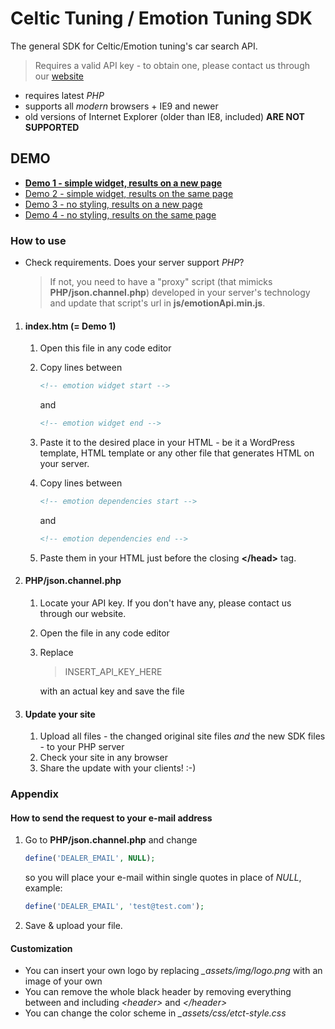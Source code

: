 Celtic Tuning / Emotion Tuning SDK
==================================
The general SDK for Celtic/Emotion tuning's car search API. 
> Requires a valid API key - to obtain one, please contact us through our [website](https://www.emotion-tuning.com)

- requires latest _PHP_
- supports all _modern_ browsers + IE9 and newer
- old versions of Internet Explorer (older than IE8, included) **ARE NOT SUPPORTED**

## DEMO
- [**Demo 1 - simple widget, results on a new page**](https://www.emotion-tuning.com/SDK/index.htm)
- [Demo 2 - simple widget, results on the same page](https://www.emotion-tuning.com/SDK/index-one-page.htm)
- [Demo 3 - no styling, results on a new page](https://www.emotion-tuning.com/SDK/index-simple.htm)
- [Demo 4 - no styling, results on the same page](https://www.emotion-tuning.com/SDK/index-simple-one-page.htm)

### How to use
- Check requirements. Does your server support _PHP_? 
  > If not, you need to have a "proxy" script (that mimicks **PHP/json.channel.php**) developed in your server's technology and update that script's url in **js/emotionApi.min.js**.
   
1. #### **index.htm** (= Demo 1)
   1. Open this file in any code editor
   2. Copy lines between

      ```HTML
      <!-- emotion widget start -->
      ```
   
      and
   
      ```HTML
      <!-- emotion widget end -->
      ```
   
   3. Paste it to the desired place in your HTML - be it a WordPress template, HTML template or any other file that generates HTML on your server.
   4. Copy lines between

      ```HTML
      <!-- emotion dependencies start -->
      ```
   
      and
   
      ```HTML
      <!-- emotion dependencies end -->
      ```
   
   5. Paste them in your HTML just before the closing **&lt;/head&gt;** tag.

2. #### PHP/json.channel.php
   1. Locate your API key. If you don't have any, please contact us through our website.
   2. Open the file in any code editor
   3. Replace 
      > INSERT_API_KEY_HERE
   
      with an actual key and save the file
   
3. #### Update your site
   1. Upload all files - the changed original site files _and_ the new SDK files - to your PHP server
   2. Check your site in any browser
   3. Share the update with your clients! :-)
   
### Appendix

#### How to send the request to your e-mail address
1. Go to **PHP/json.channel.php** and change 
   ```PHP
   define('DEALER_EMAIL', NULL);
   ```
   
   so you will place your e-mail within single quotes in place of *NULL*, example:
   ```PHP
   define('DEALER_EMAIL', 'test@test.com');
   ```
   
2. Save & upload your file.

#### Customization
- You can insert your own logo by replacing *_assets/img/logo.png* with an image of your own
- You can remove the whole black header by removing everything between and including *&lt;header&gt;* and *&lt;/header&gt;*
- You can change the color scheme in *_assets/css/etct-style.css*